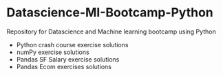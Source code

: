 # Datascience-MI-Bootcamp-Python
Repository for Datascience and Machine learning bootcamp using Python

* Python crash course exercise solutions
* numPy exercise solutions
* Pandas SF Salary exercise solutions 
* Pandas Ecom exercises solutions
